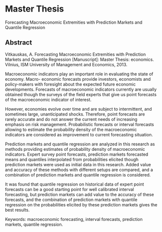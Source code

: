 # Master Thesis
Forecasting Macroeconomic Extremities with Prediction Markets and Quantile Regression

## Abstract

Vitkauskas, A. Forecasting Macroeconomic Extremities with Prediction Markets and Quantile Regression [Manuscript]: Master Thesis: economics. Vilnius, ISM University of Management and Economics, 2013.

Macroeconomic indicators play an important role in evaluating the state of economy. Macro- economic forecasts provide investors, economists and policy-makers with foresight about the expected future economic developments. Forecasts of macroeconomic indicators currently are usually obtained though the surveys of the field experts that give us point forecasts of the macroeconomic indicator of interest. 

However, economies evolve over time and are subject to intermittent, and sometimes large, unanticipated shocks. Therefore, point forecasts are rarely accurate and do not answer the current needs of increasing emphasis on risk management. Probabilistic forecasts or interval forecasts allowing to estimate the probability density of the macroeconomic indicators are considered as improvement to current forecasting situation. 

Prediction markets and quantile regression are analyzed in this research as methods providing estimates of probability density of macroeconomic indicators. Expert survey point forecasts, prediction markets forecasted means and quantiles interpolated from probabilities elicited though prediction markets were used as initial data in this research. Added value and accuracy of these methods with different setups are compared, and a combination of prediction markets and quantile regression is considered. 

It was found that quantile regression on historical data of expert point forecasts can be a good starting point for well calibrated interval forecasting, but prediction markets can add value to the accuracy of these forecasts, and the combination of prediction markets with quantile regression on the probabilities elicited by these prediction markets gives the best results.

Keywords: macroeconomic forecasting, interval forecasts, prediction markets, quantile regression.
